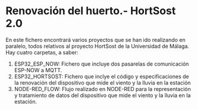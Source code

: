 # Renovación del huerto.- HortSost 2.0

En este fichero encontrará varios proyectos que se han ido realizando en paralelo, todos relativos al proyecto HortSost de la Universidad de Málaga. Hay cuatro carpetas, a saber:

1. ESP32_ESP_NOW: Fichero que incluye dos pasarelas de comunicación ESP-NOW a MQTT.
2. ESP32_HORTSOST: Fichero que inclye el código y especificaciones de la renovación del dispositivo que mide el viento y la lluvia en la estación
3. NODE-RED_FLOW: Flujo realizado en NODE-RED para la representación y tratamiento de datos del dispositivo que mide el viento y la lluvia en la estación.

